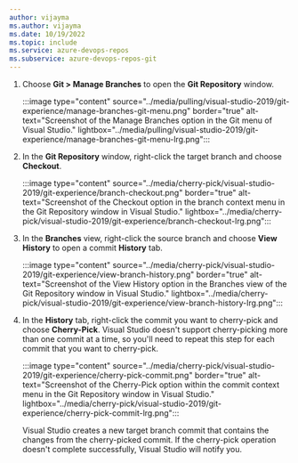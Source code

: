 ```yaml
---
author: vijayma
ms.author: vijayma
ms.date: 10/19/2022
ms.topic: include
ms.service: azure-devops-repos
ms.subservice: azure-devops-repos-git
---
```


1. Choose **Git > Manage Branches** to open the **Git Repository** window.

   :::image type="content" source="../media/pulling/visual-studio-2019/git-experience/manage-branches-git-menu.png" border="true" alt-text="Screenshot of the Manage Branches option in the Git menu of Visual Studio." lightbox="../media/pulling/visual-studio-2019/git-experience/manage-branches-git-menu-lrg.png":::

1. In the **Git Repository** window, right-click the target branch and choose **Checkout**.

   :::image type="content" source="../media/cherry-pick/visual-studio-2019/git-experience/branch-checkout.png" border="true" alt-text="Screenshot of the Checkout option in the branch context menu in the Git Repository window in Visual Studio." lightbox="../media/cherry-pick/visual-studio-2019/git-experience/branch-checkout-lrg.png":::

1. In the **Branches** view, right-click the source branch and choose **View History** to open a commit **History** tab.

   :::image type="content" source="../media/cherry-pick/visual-studio-2019/git-experience/view-branch-history.png" border="true" alt-text="Screenshot of the View History option in the Branches view of the Git Repository window in Visual Studio." lightbox="../media/cherry-pick/visual-studio-2019/git-experience/view-branch-history-lrg.png":::

1. In the **History** tab, right-click the commit you want to cherry-pick and choose **Cherry-Pick**. Visual Studio doesn't support cherry-picking more than one commit at a time, so you'll need to repeat this step for each commit that you want to cherry-pick.

   :::image type="content" source="../media/cherry-pick/visual-studio-2019/git-experience/cherry-pick-commit.png" border="true" alt-text="Screenshot of the Cherry-Pick option within the commit context menu in the Git Repository window in Visual Studio." lightbox="../media/cherry-pick/visual-studio-2019/git-experience/cherry-pick-commit-lrg.png":::

   Visual Studio creates a new target branch commit that contains the changes from the cherry-picked commit. If the cherry-pick operation doesn't complete successfully, Visual Studio will notify you.
